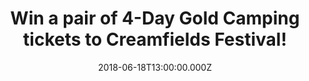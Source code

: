 ---
campaign-uuid: "c-2518d8c7-5168-4e86-8b0c-7c89c343e276"
type: "Competition"
category: "Tickets"
date: "2018-06-18T13:00:00.000Z"
end-date: "2018-06-29T23:59:00.000Z"
disable-form: false
is_promoted: false
has_entry_page: true
title: "Win a pair of 4-Day Gold Camping tickets to Creamfields Festival!"
competition-description: "<p>Get ready: Creamfields 2018 is back! and we want YOU\
  \ to come along with us! We are giving away a pair of 4-Day Gold Camping tickets\
  \ to one lucky NME AAA member to win to attend the amazing Creamfields Festival\
  \ 2018 from Thursday 23rd till Sunday 26th of August!</p> \n<p>If you don’t want\
  \ to miss the mind-blowing line-up live… you know what to do!</p>\n"
hero-header: "Win a pair of 4-Day Gold Camping tickets to Creamfields Festival!"
terms-confirmation: "N/A"
banner-img: "https://assets.expresslyapp.com/asset-5fd715c3-e6c4-47f9-b257-f575e293483c.jpg"
logo-left-href: "https://www.creamfields.com/steelyardlondon"
logo-left-image: "https://assets.expresslyapp.com/asset-6b3d80c0-2ea3-429c-b369-af6af78b1f04.jpg"
logo-left-title: "Cream"
bg-image-hero: "https://assets.expresslyapp.com/asset-02135cbc-b935-4eda-9bac-eb07fdfda6a9.jpg"
bg-image-first: "https://assets.expresslyapp.com/asset-5815e4fc-26ab-4bac-9acd-58da2970a98b.jpg"
bg-image-second: "https://assets.expresslyapp.com/asset-c805120f-d251-49fb-ac39-856404d6c923.jpg"
bg-image-third: "https://assets.expresslyapp.com/asset-469d1810-7264-4ae0-a426-265da79f34e5.jpg"
section1-content: "<p>There are very few Festivals that quite compare to the behemoth\
  \ that is Creamfields. With 21 years at the forefront of electronic music festivals…\
  \ Creamfields is back!</p> \n<p>Taking place on August Bank Holiday weekend, this\
  \ years festival has done it again and unleashes a stellar line-up with artists\
  \ from across the full-spectrum of dance music set to make the trip to the fields\
  \ of Cheshire for another 4-day extravaganza that looks set to be bigger than ever.</p>\n"
section2-content: "<p>Creamfields  2018  will  see  over  300  artists  perform across\
  \ 30 stages, for a 4-day spectacular that will see 70,000 people come together for\
  \ what has now taken pride of place as the premier event for dance music fans across\
  \ the globe.</p>\n<p>From house to techno, trance to drum & bass, this year’s edition\
  \ has it all!</p>\n"
section3-content: "<p>Featuring performances from the likes of Above & Beyond, Andy\
  \ C, Annie Mac, Axwell & Ingrosso, The Black Madonna, Carl Cox, Camelphat, Chase\
  \ & Status, Danny Howard, Diplo, DJ EZ, Dusky, Eric Prydz (with his HOLO show),\
  \ Fatboy Slim, Faithless (DJ set), Giggs, Goldie, Groove Armada, Idris Elba, Kö\
  lsch, Leftfield (DJ set), Nicole Moudaber, Roni Size, Rudimental, Sasha & John Digweed,\
  \ Solardo, Sub Focus, Sven Väth, Virtual Self, and Yousef to name just a few.</p>\n\
  <p>We know you won’t want to miss this amazing festival, so that's why NME AAA has\
  \ a pair of 4-Day Gold Camping tickets for YOU and a friend to experience it for\
  \ yourself!</p>\n<p>If this sounds like the best way to complete your summer, enter\
  \ via the form below for a chance to win a pair of 4-Day Gold Camping tickets and\
  \ you could be going to Cheshire this August Bank Holiday weekend!</p>\n<p>Good\
  \ luck!</p>\n"
entry-title: "Win a pair of 4-Day Gold Camping tickets to Creamfields Festival!"
entry-content: "<p>Enter the draw to win a pair of 4-Day Gold Camping tickets to Creamfields\
  \ 2018 by completing the form below before 23:59 on 29th June 2018.</p>\n"
has-winner: false
prize-description: "A pair of 4-Day Gold Camping tickets to Creamfields Festival!"
prize-restrictions: "Winner is responsible for any transport costs to/from the event."
special-conditions: "Any travel expenses are not included.\r\nMultiple entries are\
  \ allowed up to one every day.\r\nEntrants also agree Cream's T&C's: www.creamfields.com/terms/competition-terms"
country-restrictions:
- "GB"
---